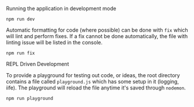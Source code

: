 Running the application in development mode

```
npm run dev
```

Automatic formatting for code (where possible) can be done with `fix` which will lint and perform fixes. If a fix cannot be done automatically, the file with linting issue will be listed in the console.

```
npm run fix
```

REPL Driven Development

To provide a playground for testing out code, or ideas, the root directory contains a file called `playground.js` which has some setup in it (logging, iife). The playground will reload the file anytime it's saved through `nodemon`.

```
npm run playground
```
